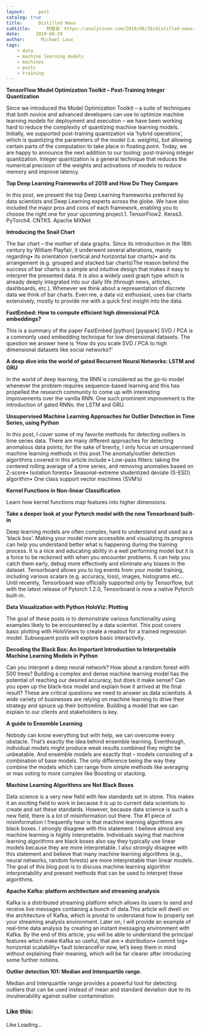 ```yaml
---
layout:     post
catalog: true
title:      Distilled News
subtitle:      转载自：https://analytixon.com/2019/08/30/distilled-news-1180/
date:      2019-08-29
author:      Michael Laux
tags:
    - data
    - machine learning models
    - machines
    - posts
    - training
---
```


**TensorFlow Model Optimization Toolkit – Post-Training Integer Quantization**

Since we introduced the Model Optimization Toolkit – a suite of techniques that both novice and advanced developers can use to optimize machine learning models for deployment and execution – we have been working hard to reduce the complexity of quantizing machine learning models. Initially, we supported post-training quantization via ‘hybrid operations’, which is quantizing the parameters of the model (i.e. weights), but allowing certain parts of the computation to take place in floating point. Today, we are happy to announce the next addition to our tooling: post-training integer quantization. Integer quantization is a general technique that reduces the numerical precision of the weights and activations of models to reduce memory and improve latency.

**Top Deep Learning Frameworks of 2019 and How Do They Compare**

In this post, we present the top Deep Learning frameworks preferred by data scientists and Deep Learning experts across the globe. We have also included the major pros and cons of each framework, enabling you to choose the right one for your upcoming project.1. TensorFlow2. Keras3. PyTorch4. CNTK5. Apache MXNet

**Introducing the Snail Chart**

The bar chart – the mother of data graphs. Since its introduction in the 18th century by William Playfair, it underwent several alterations, mainly regarding• its orientation (vertical and horizontal bar charts)• and its arrangement (e.g. grouped and stacked bar charts)The reason behind the success of bar charts is a simple and intuitive design that makes it easy to interpret the presented data. It is also a widely used graph type which is already deeply integrated into our daily life (through news, articles, dashboards, etc.). Whenever we think about a representation of discrete data we think of bar charts. Even me, a data viz enthusiast, uses bar charts extensively, mostly to provide me with a quick first insight into the data.

**FastEmbed: How to compute efficient high dimensional PCA embeddings?**

This is a summary of the paper FastEmbed [python] [pyspark] SVD / PCA is a commonly used embedding technique for low dimensional datasets. The question we answer here is ‘How do you scale SVD / PCA to high dimensional datasets like social networks?’

**A deep dive into the world of gated Recurrent Neural Networks: LSTM and GRU**

In the world of deep learning, the RNN is considered as the go-to model whenever the problem requires sequence-based learning and this has propelled the research community to come up with interesting improvements over the vanilla RNN. One such prominent improvement is the introduction of gated RNNs: the LSTM and GRU.

**Unsupervised Machine Learning Approaches for Outlier Detection in Time Series, using Python**

In this post, I cover some of my favorite methods for detecting outliers in time series data. There are many different approaches for detecting anomalous data points; for the sake of brevity, I only focus on unsupervised machine learning methods in this post.The anomaly/outlier detection algorithms covered in this article include:• Low-pass filters: taking the centered rolling average of a time series, and removing anomalies based on Z-score• Isolation forests• Seasonal-extreme studentized deviate (S-ESD) algorithm• One class support vector machines (SVM’s)

**Kernel Functions in Non-linear Classification**

Learn how kernel functions map features into higher dimensions.

**Take a deeper look at your Pytorch model with the new Tensorboard built-in**

Deep learning models are often complex, hard to understand and used as a ‘black box’. Making your model more accessible and visualizing its progress can help you understand better what is happening during the training process. It is a nice and educating ability in a well performing model but it is a force to be reckoned with when you encounter problems. It can help you catch them early, debug more effectively and eliminate any biases in the dataset. Tensorboard allows you to log events from your model training, including various scalars (e.g. accuracy, loss), images, histograms etc… Until recently, Tensorboard was officially supported only by Tensorflow, but with the latest release of Pytorch 1.2.0, Tensorboard is now a native Pytorch built-in.

**Data Visualization with Python HoloViz: Plotting**

The goal of these posts is to demonstrate various functionality using examples likely to be encountered by a data scientist. This post covers basic plotting with HoloViews to create a readout for a trained regression model. Subsequent posts will explore basic interactivity.

**Decoding the Black Box: An Important Introduction to Interpretable Machine Learning Models in Python**

Can you interpret a deep neural network? How about a random forest with 500 trees? Building a complex and dense machine learning model has the potential of reaching our desired accuracy, but does it make sense? Can you open up the black-box model and explain how it arrived at the final result? These are critical questions we need to answer as data scientists. A wide variety of businesses are relying on machine learning to drive their strategy and spruce up their bottomline. Building a model that we can explain to our clients and stakeholders is key.

**A guide to Ensemble Learning**

Nobody can know everything but with help, we can overcome every obstacle. That’s exactly the idea behind ensemble learning. Eventhough, individual models might produce weak results combined they might be unbeatable. And ensemble models are exactly that – models consisting of a combination of base models. The only difference being the way they combine the models which can range from simple methods like averaging or max voting to more complex like Boosting or stacking.

**Machine Learning Algorithms are Not Black Boxes**

Data science is a very new field with few standards set in stone. This makes it an exciting field to work in because it is up to current data scientists to create and set these standards. However, because data science is such a new field, there is a lot of misinformation out there. The #1 piece of misinformation I frequently hear is that machine learning algorithms are black boxes. I strongly disagree with this statement. I believe almost any machine learning is highly interpretable. Individuals saying that machine learning algorithms are black boxes also say they typically use linear models because they are more interpretable. I also strongly disagree with this statement and believe that many machine learning algorithms (e.g., neural networks, random forests) are more interpretable than linear models. The goal of this blog post is to discuss machine learning algorithm interpretability and present methods that can be used to interpret these algorithms.

**Apache Kafka: platform architecture and streaming analysis**

Kafka is a distributed streaming platform which allows its users to send and receive live messages containing a bunch of data.This article will dwell on the architecture of Kafka, which is pivotal to understand how to properly set your streaming analysis environment. Later on, I will provide an example of real-time data analysis by creating an instant messaging environment with Kafka. By the end of this article, you will be able to understand the principal features which make Kafka so useful, that are:• distribution• commit log• horizontal scalability• fault toleranceFor now, let’s keep them in mind without explaining their meaning, which will be far clearer after introducing some further notions.

**Outlier detection 101: Median and Interquartile range.**

Median and Interquartile range provides a powerful tool for detecting outliers that can be used instead of mean and standard deviation due to its invulnerability against outlier contamination.

### Like this:

Like Loading...
